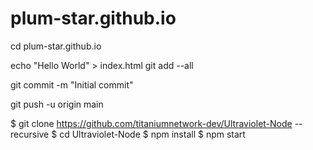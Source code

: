 # plum-star.github.io
cd plum-star.github.io

echo "Hello World" > index.html
git add --all

git commit -m "Initial commit"

git push -u origin main

$ git clone https://github.com/titaniumnetwork-dev/Ultraviolet-Node --recursive
$ cd Ultraviolet-Node
$ npm install
$ npm start 
